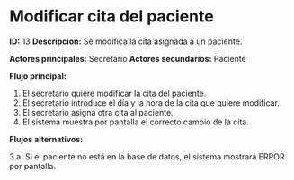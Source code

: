 # Modificar cita del paciente

**ID:** 13 **Descripcion:** Se modifica la cita asignada a un paciente.

**Actores principales:** Secretario **Actores secundarios:** Paciente

**Flujo principal:**
1. El secretario quiere modificar la cita del paciente.
2. El secretario introduce el día y la hora de la cita que quiere modificar.
3. El secretario asigna otra cita al paciente.
4. El sistema muestra por pantalla el correcto cambio de la cita.

**Flujos alternativos:**

3.a. Si el paciente no está en la base de datos, el sistema mostrará ERROR por pantalla.
